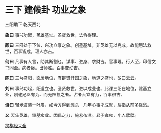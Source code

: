 # 三下 建候卦 功业之象

三阳助下 乾天西北

**象曰** 事兴功起，英雄基址。圣贤救世，法令得理。

**颜曰** 三阳处于下位，兴功立事之象。创造基址，非英雄无以克成。故能明法救世，百事皆成，理人亦吉。

**何曰** 凡事有人言，助其断割也。谋事、进身、求财吉。官事理。行人至，印信文书同至。病者瘥。出师胜。百事变动吉。

**陈曰** 三为盛阳，面居地位，有群贤开国之象，地道之盛也，故曰云云。

**刘曰** 事兴功起，阳道立也。圣贤救世，进以成业也。此课三阳在地位，建基立业，刚健足以有为。而无阻挠之者。占者大宜有为，百事俱吉。

**诗曰** 轻涉波涛一叶舟，如今方得到滩头，几年心事才成就，屈指从前多阻愁。

**又** 天生英雄，肇基宏业。因民之力，施恩布泽。君子雍雍，小人孽孽。

[灵棋经大全](README.md)

